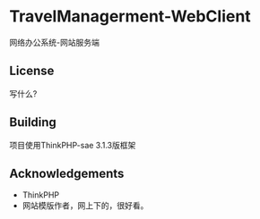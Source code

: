 TravelManagerment-WebClient
===========================

网络办公系统-网站服务端



License
---------------
写什么?<br />




Building
---------------
项目使用ThinkPHP-sae 3.1.3版框架


Acknowledgements
---------------
* ThinkPHP
* 网站模版作者，网上下的，很好看。

